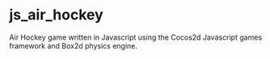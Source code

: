 js_air_hockey
=============

Air Hockey game written in Javascript using the Cocos2d Javascript games framework and Box2d physics engine.
